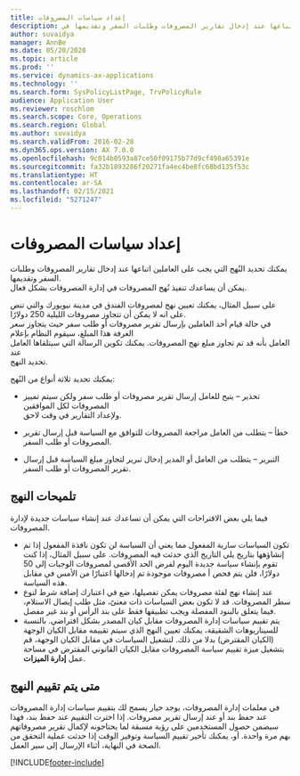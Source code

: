 ```yaml
---
title: إعداد سياسات المصروفات
description: يمكنك إعداد سياسات المصروفات التي يجب على العاملين اتباعها عند إدخال تقارير المصروفات وطلبات السفر وتقديمها في Microsoft Dynamics 365 Finance.
author: suvaidya
manager: AnnBe
ms.date: 05/20/2020
ms.topic: article
ms.prod: ''
ms.service: dynamics-ax-applications
ms.technology: ''
ms.search.form: SysPolicyListPage, TrvPolicyRule
audience: Application User
ms.reviewer: roschlom
ms.search.scope: Core, Operations
ms.search.region: Global
ms.author: suvaidya
ms.search.validFrom: 2016-02-28
ms.dyn365.ops.version: AX 7.0.0
ms.openlocfilehash: 9c014b0593a87ce50f09175b77d9cf498a65391e
ms.sourcegitcommit: fa32b1893286f20271fa4ec4be8fc68bd135f53c
ms.translationtype: HT
ms.contentlocale: ar-SA
ms.lasthandoff: 02/15/2021
ms.locfileid: "5271247"
---
```

# <a name="set-up-expense-policies"></a>إعداد سياسات المصروفات

يمكنك تحديد النُهج التي يجب على العاملين اتباعها عند إدخال تقارير المصروفات وطلبات السفر وتقديمها.         
يمكن أن يساعدك تنفيذ نُهج المصروفات في إدارة المصروفات بشكل فعال.         

على سبيل المثال، يمكنك تعيين نهج لمصروفات الفندق في مدينة نيويورك والتي تنص على انه لا يمكن أن تتجاوز مصروفات الليلية 250 دولارًا.       
في حالة قيام أحد العاملين بإرسال تقرير مصروفات أو طلب سفر حيث يتجاوز سعر الغرفة هذا المبلغ، سيقوم النظام بإعلام        
العامل بأنه قد تم تجاوز مبلغ نهج المصروفات. يمكنك تكوين الرسالة التي سيتلقاها العامل عند        
تحديد النهج.      
        
يمكنك تحديد ثلاثة أنواع من النُهج:         
        
- تحذير – يتيح للعامل إرسال تقرير مصروفات أو طلب سفر ولكن سيتم تمييز المصروفات لكل الموافقين        
  ولإعداد التقارير في وقت لاحق.        

- خطأ – يتطلب من العامل مراجعة المصروفات للتوافق مع السياسة قبل إرسال تقرير المصروفات أو طلب السفر.       
 
 - التبرير – يتطلب من العامل أو المدير إدخال تبرير لتجاوز مبلغ السياسة قبل إرسال تقرير المصروفات أو طلب السفر.        

## <a name="policy-tips"></a>تلميحات النهج
فيما يلي بعض الاقتراحات التي يمكن أن تساعدك عند إنشاء سياسات جديدة لإدارة المصروفات. 
* تكون السياسات سارية المفعول مما يعني أن السياسة لن تكون نافذة المفعول إذا تم إنشاؤهها بتاريخ يلي التاريخ الذي حدثت فيه المصروفات. على سبيل المثال، إذا كنت تقوم بإنشاء سياسة جديدة اليوم لفرض الحد الأقصى لمصروفات الوجبات إلى 50 دولارًا، فلن يتم فحص أ مصروفات موجودة تم إدخالها اعتبارًا من الأمس في مقابل هذه السياسة.
* عند إنشاء نهج لفئة مصروفات يمكن تفصيلها، ضع في اعتبارك إضافة شرط لنوع سطر المصروفات. قد لا تكون بعض السياسات ذات معنىً، مثل طلب إيصال الاستلام، فيما يتعلق بالبنود المفصلة ويجب تطبيقها فقط على بند الرأس أو بند غير مفصل. 
* يتم تقييم سياسات إدارة المصروفات مقابل كيان المصدر بشكل افتراضي. بالنسبة للسيناريوهات الشقيقة، يمكنك تعيين النهج الذي سيتم تقييمه مقابل الكيان الوجهة (الكيان المقترض) بدلا من ذلك. لتشغيل السياسات في مقابل الكيان الوجهة، قم بتشغيل ميزة تقييم سياسة المصروفات مقابل الكيان القانوني المقترض في مساحة عمل **إدارة الميزات**.

## <a name="when-to-evaluate-policies"></a>متى يتم تقييم النهج

في معلمات إدارة المصروفات، يوجد خيار يسمح لك بتقييم سياسات إدارة المصروفات عند حفظ بند أو عند إرسال تقرير مصروفات. إذا اخترت التقييم عند حفظ بند، فهذا سيضمن حصول المستخدمين على رؤية مسبقة لما يحتاجونه لإكمال تقرير مصروفاتهم بهم مرة واحدة. أو، يمكنك تأخير تقييم السياسة وتوفير الوقت إذا حدثت عملية التحقق من الصحة في النهاية، أثناء الإرسال إلى سير العمل.


[!INCLUDE[footer-include](../includes/footer-banner.md)]